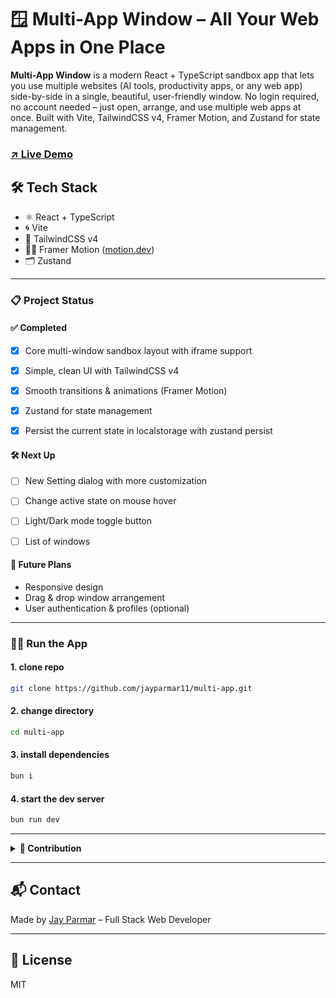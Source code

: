 

# 🪟 Multi-App Window – All Your Web Apps in One Place

**Multi-App Window** is a modern React + TypeScript sandbox app that lets you use multiple websites (AI tools, productivity apps, or any web app) side-by-side in a single, beautiful, user-friendly window. No login required, no account needed – just open, arrange, and use multiple web apps at once. Built with Vite, TailwindCSS v4, Framer Motion, and Zustand for state management.

### [↗️ Live Demo](https://jayparmar11.github.io/multi-app/)


## 🛠️ Tech Stack

- ⚛️ React + TypeScript
- 🌀 Vite
- 🎨 TailwindCSS v4
- 🏃‍♂️ Framer Motion ([motion.dev](https://llms.motion.dev/))
- 🗂️ Zustand

---

### 📋 Project Status


#### ✅ Completed
- [x] Core multi-window sandbox layout with iframe support
- [x] Simple, clean UI with TailwindCSS v4
- [x] Smooth transitions & animations (Framer Motion)
- [x] Zustand for state management
- [x] Persist the current state in localstorage with zustand persist


#### 🛠️ Next Up
- [ ] New Setting dialog with more customization
- [ ] Change active state on mouse hover
- [ ] Light/Dark mode toggle button
- [ ] List of windows


#### 🔮 Future Plans
- Responsive design
- Drag & drop window arrangement
- User authentication & profiles (optional)

---
### 🏃🚀 Run the App

#### 1. clone repo
```bash
git clone https://github.com/jayparmar11/multi-app.git
```
#### 2. change directory
```bash
cd multi-app
```
#### 3. install dependencies
```bash
bun i
```
#### 4. start the dev server
```bash
bun run dev
```


---

<details>
  <summary>
    <strong>
      🤝 Contribution
    </strong>
  </summary>

  We welcome contributions! Please follow these rules:

  1. **Fork & PR:** Fork the repo, create a feature branch, and submit a pull request.
  2. **Code Quality:** Use TypeScript, keep code clean and DRY, prefer reusable components.
  3. **No comments unless complex:** Only add comments for advanced logic.
  4. **UI Consistency:** Use TailwindCSS v4 and Framer Motion for all UI/UX.
  5. **Commit Style:** Use clear, conventional commit messages.
  <!-- 6. **Respect Roadmap:** Only work on items listed in Next Up or Future Plans unless discussed. -->
  <!-- 7. **Be Kind:** Respect other contributors and maintain a professional tone. -->
</details>

---

## 📬 Contact

Made by [Jay Parmar](https://github.com/jayparmar11) – Full Stack Web Developer

---

## 📝 License

MIT
